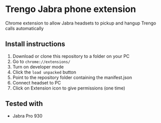 # Trengo Jabra phone extension
Chrome extension to allow Jabra headsets to pickup and hangup Trengo calls automatically

## Install instructions
1. Download or clone this repository to a folder on your PC
2. Go to `chrome://extensions/`
3. Turn on developer mode
4. Click the `load unpacked` button
5. Point to the repository folder containing the manifest.json
6. Connect headset to PC
7. Click on Extension icon to give permissions (one time)

## Tested with
* Jabra Pro 930
